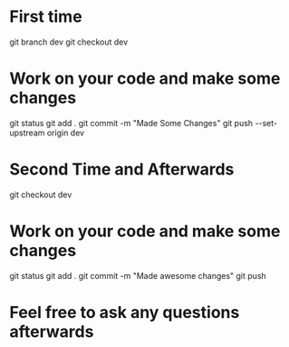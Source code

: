 # First time
git branch dev 
git checkout dev
# Work on your code and make some changes
git status 
git add .
git commit -m "Made Some Changes"
git push --set-upstream origin dev 



# Second Time and Afterwards
git checkout dev 
# Work on your code and make some changes
git status
git add .
git commit -m "Made awesome changes"
git push 

# Feel free to ask any questions afterwards
